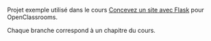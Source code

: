 Projet exemple utilisé dans le cours [Concevez un site avec Flask](http://www.openclassrooms.com) pour OpenClassrooms.

Chaque branche correspond à un chapitre du cours.
